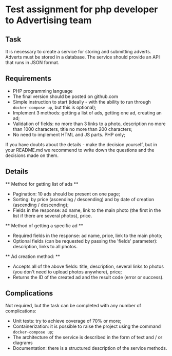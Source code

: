 # Test assignment for php developer to Advertising team
## Task
It is necessary to create a service for storing and submitting adverts. Adverts must be stored in a database. The service should provide an API that runs in JSON format.

## Requirements
* PHP programming language
* The final version should be posted on github.com
* Simple instruction to start (ideally - with the ability to run through `docker-compose up`, but this is optional);
* Implement 3 methods: getting a list of ads, getting one ad, creating an ad;
* Validation of fields: no more than 3 links to a photo, description no more than 1000 characters, title no more than 200 characters;
* No need to implement HTML and JS parts. PHP only;

If you have doubts about the details - make the decision yourself, but in your README.md we recommend to write down the questions and the decisions made on them.

## Details
** Method for getting list of ads **
* Pagination: 10 ads should be present on one page;
* Sorting: by price (ascending / descending) and by date of creation (ascending / descending);
* Fields in the response: ad name, link to the main photo (the first in the list if there are several photos), price.

** Method of getting a specific ad **
* Required fields in the response: ad name, price, link to the main photo;
* Optional fields (can be requested by passing the 'fields' parameter): description, links to all photos.

** Ad creation method: **
* Accepts all of the above fields: title, description, several links to photos (you don't need to upload photos anywhere), price;
* Returns the ID of the created ad and the result code (error or success).

## Complications
Not required, but the task can be completed with any number of complications:
* Unit tests: try to achieve coverage of 70% or more;
* Containerization: it is possible to raise the project using the command `docker-compose up`;
* The architecture of the service is described in the form of text and / or diagrams
* Documentation: there is a structured description of the service methods.
